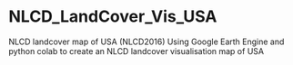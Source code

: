# NLCD_LandCover_Vis_USA
NLCD landcover map of USA (NLCD2016)
Using Google Earth Engine and python colab to create an NLCD landcover visualisation map of USA
